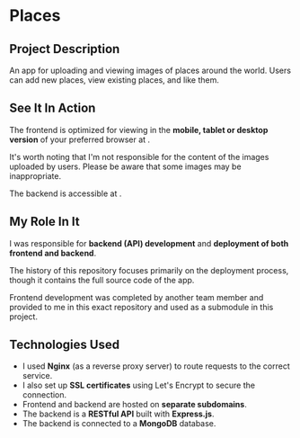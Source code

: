 # Places

## Project Description

An app for uploading and viewing images of places around the world. Users can add new places, view existing places, and like them.

## See It In Action

The frontend is optimized for viewing in the **mobile, tablet or desktop version** of your preferred browser at []().

It's worth noting that I'm not responsible for the content of the images uploaded by users. Please be aware that some images may be inappropriate.

The backend is accessible at []().

## My Role In It

I was responsible for **backend (API) development** and **deployment of both frontend and backend**.

The history of this repository focuses primarily on the deployment process, though it contains the full source code of the app.


Frontend development was completed by another team member and provided to me in this exact repository and used as a submodule in this project.

## Technologies Used

- I used **Nginx** (as a reverse proxy server) to route requests to the correct service.
- I also set up **SSL certificates** using Let's Encrypt to secure the connection.
- Frontend and backend are hosted on **separate subdomains**.
- The backend is a **RESTful API** built with **Express.js**.
- The backend is connected to a **MongoDB** database.

